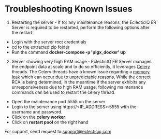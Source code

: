 Troubleshooting Known Issues
=================================
1. Restarting the server - If for any maintenance reasons, the EclecticIQ ER Server is required to be restarted, perform the following options after the restart.

- Login with the server root credentials
- cd to the extracted zip folder
- Run the command **docker-compose -p 'plgx_docker' up**

2. Server showing very high RAM usage - EclecticIQ ER Server manages the endpoint data at scale and to do so efficiently, it leverages [Celery](https://github.com/celery/) threads. The Celery threads have a known issue regarding a [memory leak](https://github.com/celery/celery/issues/4843) which can occur due to unpredictable reasons. While the correct RCA is being determined, in the meantime if the server exhibits any unresponsiveness due to high RAM usage, following maintenance commands can be used to restart the celery thread.

- Open the maintenance port 5555 on the server
- Login to the server using https://<IP_ADDRESS>:5555 with the username and password.
- Click on the **celery worker**
- Click on **restart pool** on the right hand

For support, send request to support@eclecticiq.com

